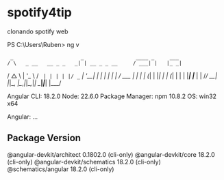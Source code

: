 # spotify4tip
 clonando spotify web

 PS C:\Users\Ruben> ng v

     _                      _                 ____ _     ___
    / \   _ __   __ _ _   _| | __ _ _ __     / ___| |   |_ _|
   / △ \ | '_ \ / _` | | | | |/ _` | '__|   | |   | |    | |
  / ___ \| | | | (_| | |_| | | (_| | |      | |___| |___ | |
 /_/   \_\_| |_|\__, |\__,_|_|\__,_|_|       \____|_____|___|
                |___/


Angular CLI: 18.2.0
Node: 22.6.0
Package Manager: npm 10.8.2
OS: win32 x64

Angular:
...

Package                      Version
------------------------------------------------------
@angular-devkit/architect    0.1802.0 (cli-only)
@angular-devkit/core         18.2.0 (cli-only)
@angular-devkit/schematics   18.2.0 (cli-only)
@schematics/angular          18.2.0 (cli-only)
